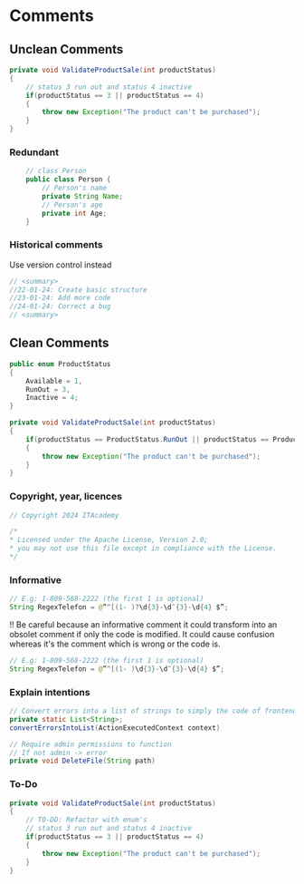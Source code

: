 # Comments

## Unclean Comments

```java
private void ValidateProductSale(int productStatus)
{
    // status 3 run out and status 4 inactive
    if(productStatus == 3 || productStatus == 4)
    {
        throw new Exception("The product can't be purchased");
    }
}
```

### Redundant

```java
    // class Person
	public class Person {
        // Person's name
        private String Name;
        // Person's age
        private int Age;
    }
```

### Historical comments

Use version control instead

```java
// <summary>
//22-01-24: Create basic structure
//23-01-24: Add more code
//24-01-24: Correct a bug
// <summary>
```

## Clean Comments

```java
public enum ProductStatus 
{
    Available = 1,
    RunOut = 3,
    Inactive = 4;
}

private void ValidateProductSale(int productStatus)
{
    if(productStatus == ProductStatus.RunOut || productStatus == ProductStatus.Inactive)
    {
        throw new Exception("The product can't be purchased");
    }
}
```

### Copyright, year, licences

```java
// Copyright 2024 ITAcademy

/*
* Licensed under the Apache License, Version 2.0; 
* you may not use this file except in compliance with the License.
*/
```

### Informative

```java
// E.g: 1-809-568-2222 (the first 1 is optional)
String RegexTelefon = @”^[(1- )?\d{3}-\d¨{3}-\d{4} $”;
```

!! Be careful because an informative comment it could transform into an obsolet comment if only the code is modified. It could cause confusion whereas it's the comment which is wrong or the code is.  

```java
// E.g: 1-809-568-2222 (the first 1 is optional)
String RegexTelefon = @”^[(1- )\d{3}-\d¨{3}-\d{4} $”;
```

### Explain intentions

```java
// Convert errors into a list of strings to simply the code of frontend
private static List<String>;
convertErrorsIntoList(ActionExecutedContext context)
```

```java
// Require admin permissions to function
// If not admin -> error
private void DeleteFile(String path)
```

### To-Do 

```java
private void ValidateProductSale(int productStatus)
{
    // TO-DO: Refactor with enum's
    // status 3 run out and status 4 inactive
    if(productStatus == 3 || productStatus == 4)
    {
        throw new Exception("The product can't be purchased");
    }
}
```